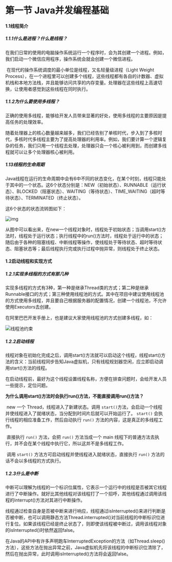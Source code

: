 # 第一节 Java并发编程基础

#### 1.1线程简介

##### 1.1.1什么是进程？什么是线程？

​		在我们日常的使用的电脑操作系统运行一个程序时，会为其创建一个进程。例如，我们启动一个微信应用程序，操作系统会就会创建一个微信进程。

​		在现代的操作系统调度的最小单位是线程，又名轻量级进程（Light Weight Process），在一个进程里可以创建多个线程，这些线程都有各自的计数器、虚拟机栈和本地方法栈，并且能够访问共享的内存变量。处理器在这些线程上高速切换，让使用者感觉到这些线程在同时执行。

##### 1.1.2为什么要使用多线程？

​		正确的使用多线程，能够给开发人员带来显著的好处，使用多线程的主要原因是提高任务的处理效率。

​		随着处理器上的核心数量越来越多，我们已经告别了单核时代，步入到了多核时代，多核时代多线程主要为了提高处理器的利用率。例如，我们要计算一个逻辑复杂的任务，我们只用一个线程去处理，处理器只会一个核心被利用到，而创建多线程就可以让多个处理器核心被利用。

##### 1.13线程的生命周期

​		Java线程在运行的生命周期中会有6中不同的状态变化，在某个时刻，线程只能处于其中的一个状态。这6个状态分别是：NEW（初始状态）、RUNNABLE（运行状态）、BLOCKED（阻塞状态）、WAITING（等待状态）、TIME_WAITING（超时等待状态）、TERMINATED（终止状态）。



这6个状态的状态流转图如下：

![img](/Users/sunwj/Documents/GitHub/JavaGitBook/image/线程生命周期图.png)



​			从图中可以看出来，在new一个线程对象时，线程处于初始状态；当调用start()方法时，线程处于运行状态；执行线程中的run()方法时，线程处于运行中的状态；随后由于各种的阻塞线程、中断线程等操作，使线程处于等待状态、超时等待状态、阻塞状态等；最后线程执行完或执行过程中抛异常，则线程处于终止状态。

#### 1.2启动线程和实现方式

##### 1.2.1实现多线程的方式有那几种

​		实现多线程的方式有3种，第一种是继承Thread类的方式；第二种是继承Runnable接口的方式；第三种使用线程池的方式。其中在项目中建议使用线程池的方式使用多线程，并且要自己根据服务器的配置情况，创建一个线程池，不允许使用Executors去创建。

​		在阿里巴巴开发手册上，也是建议大家使用线程池的方式创建多线程，如：

![线程池约束](/Users/sunwj/Documents/GitHub/JavaGitBook/image/线程池约束.png)

##### 1.2.2启动线程

​		线程对象在初始化完成之后，调用start()方法就可以启动这个线程，线程start()方法的含义：当前线程同步告知Java虚拟机，只有线程规划器空闲，应立即启动调用start()方法的线程。

​		在启动线程前，最好为这个线程设置线程名称，方便在排查问题时，会给开发人员一些提示，定位问题。

**为什么调用start()方法时会执行run()方法，不能直接调用run()方法？**

​		new 一个 Thread，线程进入了新建状态。调用 `start()`方法，会启动一个线程并使线程进入了就绪状态，当分配到时间片后就可以开始运行了。 `start()` 会执行线程的相应准备工作，然后自动执行 `run()` 方法的内容，这是真正的多线程工作。

​		直接执行 `run()` 方法，会把 `run()` 方法当成一个 main 线程下的普通方法去执行，并不会在某个线程中执行它，所以这并不是多线程工作。

​		调用 `start()` 方法方可启动线程并使线程进入就绪状态，直接执行 `run()` 方法的话不会以多线程的方式执行。

##### 1.2.3什么是中断

​		中断可以理解为线程的一个标识位属性，它表示一个运行中的线程是否被其它线程进行了中断操作。就好比其他线程对该线程打了一个招呼，其他线程通过调用该线程的interrupt()方法对其进行中断操作。

​		线程通过检查自身是否被中断来进行响应，线程通过isInterrupted()来进行判断是否被中断，也可以调用静态方法Thread.interrupted()对当前线程的中断标识位进行复位。如果该线程已经是终止状态了，则即使该线程被中断过，调用该线程对象的isInterrupted()时依然返回false。

​		在Java的API中有许多声明跑车InterruptedException的方法（如Thread.sleep()方法），这些方法在抛出异常之前，Java虚拟机先将该线程的中断标识位清除了，然后在抛出异常，此时调用isInterrupted()方法将会返回false。